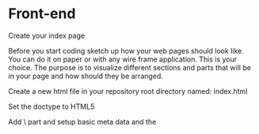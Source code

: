 # Front-end
Create your index page

Before you start coding sketch up how your web pages should look like. You can do it on paper or with any wire frame     application. This is your choice. The purpose is to visualize different sections and parts that will be in your page and how should they be arranged.

Create a new html file in your repository root directory named: index.html

Set the doctype to HTML5

Add \\<head> part and setup basic meta data and the <title> of the page

Add part

Add <header> to the body which will contain navigation menu. First menu item should link to index.

Add a <div> element to the body which has a class named: content. This will contain the part of the pages which differs from each other.
  
Add an image of you and a small introduction next to it about yourself.

Add some content to it (e.g. the description of the exercise) to see where will it be. You can fill it with arbitrary content. Take care to use the different html tags properly so it can express your intent.

Add <footer> and add some content to it. Take example from other sites.

After you finish commit your changes into your repository with a descriptive comment.

Make it nice

Create a new folder named css in your repository's root directory

Create a style.css file in that newly created folder. This will contain all your rules about your site's appearance.

Add a reference to it in your index.html file's head part.

Define basic rules for the body element. (Default background, font, alignment...) These rules are inherited in the child elements (every element which located inside the body).

Write css rules to make all the site like your sketch.

Create a contact page

Copy your index.html file and give it the name: contact.html

Add a link to your navigation menu which redirects to this html page

Delete the inner content of div.content element

Create a form inside it

Add two "<input>" field and a "<textarea>" field to the form and proper <label>s to them. The first input field is the name which has a placeholder text: Enter your name The second input field is the email with placeholder text: Give your email The textarea will contain the message so give some handful instruction in the placeholder text. Do not forget add named all your form element.

Add a submit button wich should has the text SEND on it. It should be disabled by default.

Open your style.css file and at the bottom of it and write some rules which makes it nice. (e.g. horizontally centered and the fields has the same width). You can see an example on the https://codecool.pl/kontakt/ web site. Maybe it is familiar to you. ;)

Commit your changes into your repository.

Add JavaScript form validation to contact page

Write code that will enable submit button if all form fields are not empty. It should get back to being disabled if content of any field will be empty again.

Write JavaScript code using regular expressions that will check if name fulfills following restrictions:
it is not empty and does not contain only whitespace characters
it contains only letters and space
each word in it starts with capital letters
it is not longer than

Write code using regular expressions that will check if email fulfills following restrictions:
it is not empty and does not contain only whitespace characters
it is a valid email address

Write code that will fire validation methods for each field when the submit button is pressed. It should not cause page reloading.

If there are validation errors after clicking SEND, display them on the form. There are many ways to do that, you can find some example designs on that page.

If there are no errors after clicking SEND, the page should display an alert with information that message has been sent. 

After that, each field of form should be cleared.

After you finish commit your changes into your repository with a descriptive comment. If you feel that it would be good to have separate commits for each step, do it.

Create your custom pages

Create your new html file(s) based on the index.html

Add the proper link to the navigation menu on every other html files.

Fill it with custom content

Extend your stylesheet if needed

Do not forget to commit and push your changes into your repository!
